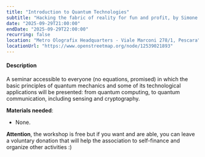 ```yaml
---
title: "Introduction to Quantum Technologies"
subtitle: "Hacking the fabric of reality for fun and profit, by Simone De Liberato"
date: "2025-09-29T21:00:00"
endDate: "2025-09-29T22:00:00"
recurring: false
location: "Metro Olografix Headquarters - Viale Marconi 278/1, Pescara"
locationUrl: "https://www.openstreetmap.org/node/12539021893"
---
```


#### **Description**  
A seminar accessible to everyone (no equations, promised) in which the basic principles of quantum mechanics and some of its technological applications will be presented: from quantum computing, to quantum communication, including sensing and cryptography.

**Materials needed**:
 - None.

**Attention**, the workshop is free but if you want and are able, you can leave a voluntary donation that will help the association to self-finance and organize other activities :)
